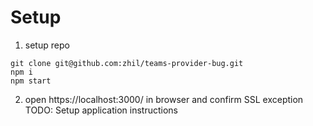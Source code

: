 Setup
====

1) setup repo
```
git clone git@github.com:zhil/teams-provider-bug.git
npm i
npm start
```
2) open https://localhost:3000/ in browser and confirm SSL exception
TODO: Setup application instructions 